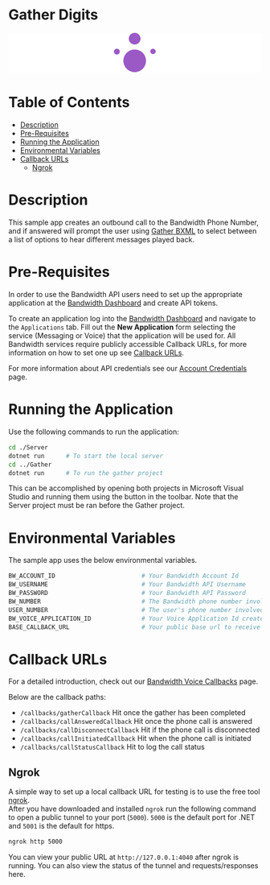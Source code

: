 # Gather Digits

<a href="https://dev.bandwidth.com/docs/voice/quickStart">
  <img src="./icon-voice.svg" title="Voice Quick Start Guide" alt="Voice Quick Start Guide"/></p>
</a>

 # Table of Contents

* [Description](#description)
* [Pre-Requisites](#pre-requisites)
* [Running the Application](#running-the-application)
* [Environmental Variables](#environmental-variables)
* [Callback URLs](#callback-urls)
  * [Ngrok](#ngrok)

# Description

This sample app creates an outbound call to the Bandwidth Phone Number, and if answered will prompt the user using [Gather BXML](https://dev.bandwidth.com/docs/voice/bxml/gather) to select between a list of options to hear different messages played back.

# Pre-Requisites

In order to use the Bandwidth API users need to set up the appropriate application at the [Bandwidth Dashboard](https://dashboard.bandwidth.com/) and create API tokens.

To create an application log into the [Bandwidth Dashboard](https://dashboard.bandwidth.com/) and navigate to the `Applications` tab.  Fill out the **New Application** form selecting the service (Messaging or Voice) that the application will be used for.  All Bandwidth services require publicly accessible Callback URLs, for more information on how to set one up see [Callback URLs](#callback-urls).

For more information about API credentials see our [Account Credentials](https://dev.bandwidth.com/docs/account/credentials) page.
 
# Running the Application

Use the following commands to run the application:

```sh
cd ./Server     
dotnet run      # To start the local server
cd ../Gather
dotnet run      # To run the gather project
```

This can be accomplished by opening both projects in Microsoft Visual Studio and running them using the button in the toolbar.
Note that the Server project must be ran before the Gather project.

# Environmental Variables

The sample app uses the below environmental variables.

```sh
BW_ACCOUNT_ID                        # Your Bandwidth Account Id
BW_USERNAME                          # Your Bandwidth API Username
BW_PASSWORD                          # Your Bandwidth API Password
BW_NUMBER                            # The Bandwidth phone number involved with this application
USER_NUMBER                          # The user's phone number involved with this application
BW_VOICE_APPLICATION_ID              # Your Voice Application Id created in the dashboard
BASE_CALLBACK_URL                    # Your public base url to receive Bandwidth Webhooks. No trailing '/'
```

# Callback URLs

For a detailed introduction, check out our [Bandwidth Voice Callbacks](https://dev.bandwidth.com/docs/voice/webhooks) page.

Below are the callback paths:
* `/callbacks/gatherCallback` Hit once the gather has been completed
* `/callbacks/callAnsweredCallback` Hit once the phone call is answered
* `/callbacks/callDisconnectCallback` Hit if the phone call is disconnected
* `/callbacks/callInitiatedCallback` Hit when the phone call is initiated
* `/callbacks/callStatusCallback` Hit to log the call status

## Ngrok

A simple way to set up a local callback URL for testing is to use the free tool [ngrok](https://ngrok.com/).  
After you have downloaded and installed `ngrok` run the following command to open a public tunnel to your port (`5000`).
`5000` is the default port for .NET and `5001` is the default for https.

```cmd
ngrok http 5000
```

You can view your public URL at `http://127.0.0.1:4040` after ngrok is running.  You can also view the status of the tunnel and requests/responses here.

